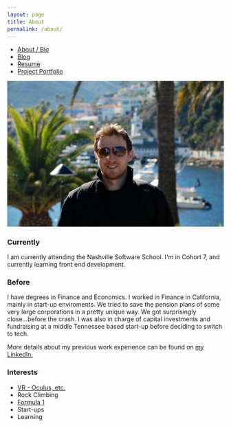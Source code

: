 ```yaml
---
layout: page
title: About
permalink: /about/
---
```


*   [About / Bio](#)
*   [Blog](#)
*   [Resume](#)
*   [Project Portfolio](#)

[![](/images/LeonPeck.jpg)](#)

### Currently

I am currently attending the Nashville Software School.  I'm in Cohort 7, and currently learning front end development.

### Before

I have degrees in Finance and Economics.  I worked in Finance in California, mainly in start-up enviroments.  We tried to save the pension plans of some very large corporations in a pretty unique way.  We got surprisingly close...before the crash.  I was also in charge of capital investments and fundraising at a middle Tennessee based start-up before deciding to switch to tech.

More details about my previous work experience can be found on [my LinkedIn.](www.linkedin.com/pub/leon-peck/4/969/a1/)

### Interests

*   [VR - Oculus, etc.](http://www.inquisitr.com/1514927/what-is-oculus-rift-and-why-does-kevin-spacey-think-it-will-change-storytelling-forever/)
*   Rock Climbing
*   [Formula 1](http://youtu.be/K2cNqaPSHv0)
*   Start-ups
*   Learning
